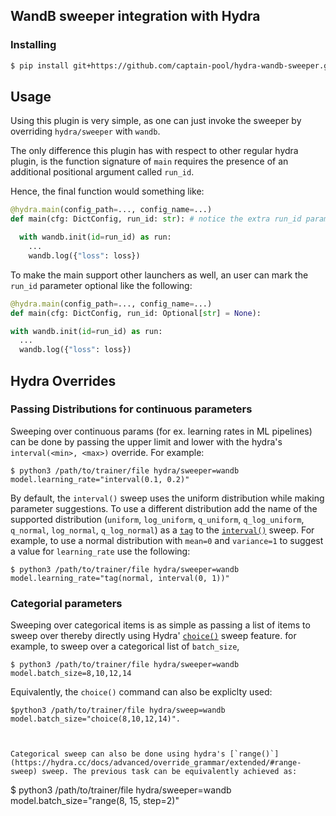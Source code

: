 ## WandB sweeper integration with Hydra

### Installing

```bash
$ pip install git+https://github.com/captain-pool/hydra-wandb-sweeper.git
```


## Usage

Using this plugin is very simple, as one can just invoke the sweeper by overriding `hydra/sweeper` with `wandb`.

The only difference this plugin has with respect to other regular hydra plugin, is the function signature of `main` requires the presence of an additional positional argument called `run_id`.

Hence, the final function would something like:
```python
@hydra.main(config_path=..., config_name=...)
def main(cfg: DictConfig, run_id: str): # notice the extra run_id parameter

  with wandb.init(id=run_id) as run:
    ...
    wandb.log({"loss": loss})
```

To make the main support other launchers as well, an user can mark the `run_id` parameter optional like the following:

```python
@hydra.main(config_path=..., config_name=...)
def main(cfg: DictConfig, run_id: Optional[str] = None):

with wandb.init(id=run_id) as run:
  ...
  wandb.log({"loss": loss})
```


## Hydra Overrides

### Passing Distributions for continuous parameters

Sweeping over continuous params (for ex. learning rates in ML pipelines) can be done by passing the upper limit and lower with the hydra's `interval(<min>, <max>)` override. For example:
```
$ python3 /path/to/trainer/file hydra/sweeper=wandb model.learning_rate="interval(0.1, 0.2)"
```

By default, the `interval()` sweep uses the uniform distribution while making parameter suggestions. To use a different distribution add the name of the supported distribution (`uniform`, `log_uniform`, `q_uniform`, `q_log_uniform`, `q_normal`, `log_normal`, `q_log_normal`) as a [`tag`](https://hydra.cc/docs/advanced/override_grammar/extended/#tag) to the [`interval()`](https://hydra.cc/docs/advanced/override_grammar/extended/#interval-sweep) sweep. For example, to use a normal distribution with `mean=0` and `variance=1` to suggest a value for `learning_rate` use the following:
```
$ python3 /path/to/trainer/file hydra/sweeper=wandb model.learning_rate="tag(normal, interval(0, 1))"
```

### Categorial parameters

Sweeping over categorical items is as simple as passing a list of items to sweep over thereby directly using Hydra' [`choice()`](https://hydra.cc/docs/advanced/override_grammar/extended/#choice-sweep) sweep feature. for example, to sweep over a categorical list of `batch_size`,
```
$ python3 /path/to/trainer/file hydra/sweeper=wandb model.batch_size=8,10,12,14
```
Equivalently, the `choice()` command can also be expliclty used:
```
$python3 /path/to/trainer/file hydra/sweep=wandb model.batch_size="choice(8,10,12,14)".



Categorical sweep can also be done using hydra's [`range()`](https://hydra.cc/docs/advanced/override_grammar/extended/#range-sweep) sweep. The previous task can be equivalently achieved as:
```
$ python3 /path/to/trainer/file hydra/sweeper=wandb model.batch_size="range(8, 15, step=2)"
```
